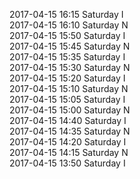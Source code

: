 2017-04-15 16:15 Saturday  I  
2017-04-15 16:10 Saturday  N  
2017-04-15 15:50 Saturday  I  
2017-04-15 15:45 Saturday  N  
2017-04-15 15:35 Saturday  I  
2017-04-15 15:30 Saturday  N  
2017-04-15 15:20 Saturday  I  
2017-04-15 15:10 Saturday  N  
2017-04-15 15:05 Saturday  I  
2017-04-15 15:00 Saturday  N  
2017-04-15 14:40 Saturday  I  
2017-04-15 14:35 Saturday  N  
2017-04-15 14:20 Saturday  I  
2017-04-15 14:15 Saturday  N  
2017-04-15 13:50 Saturday  I  
